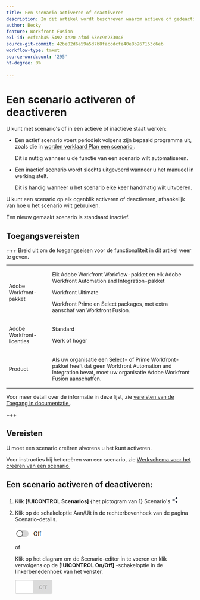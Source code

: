```yaml
---
title: Een scenario activeren of deactiveren
description: In dit artikel wordt beschreven waarom actieve of gedeactiveerde scenario's in verschillende situaties nuttig zijn en hoe u een scenario activeert of deactiveert.
author: Becky
feature: Workfront Fusion
exl-id: ecfcab45-5492-4e20-af8d-63ec9d233046
source-git-commit: 42be02d6a59a5d7b8faccdcfe40e8b967153c6eb
workflow-type: tm+mt
source-wordcount: '295'
ht-degree: 0%

---
```


# Een scenario activeren of deactiveren

U kunt met scenario&#39;s of in een actieve of inactieve staat werken:

* Een actief scenario voert periodiek volgens zijn bepaald programma uit, zoals die in [&#x200B; worden verklaard Plan een scenario &#x200B;](/help/workfront-fusion/create-scenarios/config-scenarios-settings/schedule-a-scenario.md).

  Dit is nuttig wanneer u de functie van een scenario wilt automatiseren.

* Een inactief scenario wordt slechts uitgevoerd wanneer u het manueel in werking stelt.

  Dit is handig wanneer u het scenario elke keer handmatig wilt uitvoeren.

U kunt een scenario op elk ogenblik activeren of deactiveren, afhankelijk van hoe u het scenario wilt gebruiken.

Een nieuw gemaakt scenario is standaard inactief.

## Toegangsvereisten

+++ Breid uit om de toegangseisen voor de functionaliteit in dit artikel weer te geven.

<table style="table-layout:auto">
 <col> 
 <col> 
 <tbody> 
  <tr> 
   <td role="rowheader">Adobe Workfront-pakket</td> 
   <td> <p>Elk Adobe Workfront Workflow-pakket en elk Adobe Workfront Automation and Integration-pakket</p><p>Workfront Ultimate</p><p>Workfront Prime en Select packages, met extra aanschaf van Workfront Fusion.</p> </td> 
  </tr> 
  <tr data-mc-conditions=""> 
   <td role="rowheader">Adobe Workfront-licenties</td> 
   <td> <p>Standard</p><p>Werk of hoger</p> </td> 
  </tr> 
  <tr> 
   <td role="rowheader">Product</td> 
   <td>
   <p>Als uw organisatie een Select- of Prime Workfront-pakket heeft dat geen Workfront Automation and Integration bevat, moet uw organisatie Adobe Workfront Fusion aanschaffen.</li></ul>
   </td> 
  </tr>
 </tbody> 
</table>

Voor meer detail over de informatie in deze lijst, zie [&#x200B; vereisten van de Toegang in documentatie &#x200B;](/help/workfront-fusion/references/licenses-and-roles/access-level-requirements-in-documentation.md).

+++

## Vereisten

U moet een scenario creëren alvorens u het kunt activeren.

Voor instructies bij het creëren van een scenario, zie [&#x200B; Werkschema voor het creëren van een scenario &#x200B;](/help/workfront-fusion/create-scenarios/plan-a-scenario/create-a-scenario-workflow.md)

## Een scenario activeren of deactiveren:

1. Klik **[!UICONTROL Scenarios]** {het pictogram van 1} Scenario&#39;s ![&#x200B; in het linkerpaneel, dan klik het scenario om het te openen.](assets/scenarios-icon.png)
1. Klik op de schakeloptie Aan/Uit in de rechterbovenhoek van de pagina Scenario-details.

   ![&#x200B; de activeringsknevel van Details &#x200B;](assets/active-toggle-details-page.png)

   of

   Klik op het diagram om de Scenario-editor in te voeren en klik vervolgens op de **[!UICONTROL On/Off]** -schakeloptie in de linkerbenedenhoek van het venster.

   ![&#x200B; Aan van schakelaar &#x200B;](assets/on-off-switch.jpg)
